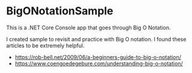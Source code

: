 # BigONotationSample
This is a .NET Core Console app that goes through Big O Notation.

I created sample to revisit and practice with Big O notation.  I found these articles to be extremely helpful.

- https://rob-bell.net/2009/06/a-beginners-guide-to-big-o-notation/
- https://www.coengoedegebure.com/understanding-big-o-notation/
